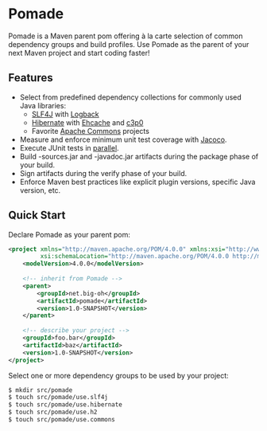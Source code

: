 Pomade
======

Pomade is a Maven parent pom offering à la carte selection of common dependency 
groups and build profiles.  Use Pomade as the parent of your next Maven 
project and start coding faster!

Features
--------

* Select from predefined dependency collections for commonly used Java libraries:
    * [SLF4J](http://www.slf4j.org/) with [Logback](http://logback.qos.ch/) 
    * [Hibernate](http://www.hibernate.org/) with [Ehcache](http://ehcache.org/) and [c3p0](https://github.com/swaldman/c3p0)
    * Favorite [Apache Commons](http://commons.apache.org/) projects
* Measure and enforce minimum unit test coverage with [Jacoco](http://www.eclemma.org/jacoco/).
* Execute JUnit tests in [parallel](http://maven.apache.org/surefire/maven-surefire-plugin/examples/junit.html#Running_tests_in_parallel).
* Build -sources.jar and -javadoc.jar artifacts during the package phase of your build.
* Sign artifacts during the verify phase of your build.
* Enforce Maven best practices like explicit plugin versions, specific Java version, etc.

Quick Start
-----------

Declare Pomade as your parent pom:
```xml
<project xmlns="http://maven.apache.org/POM/4.0.0" xmlns:xsi="http://www.w3.org/2001/XMLSchema-instance"
         xsi:schemaLocation="http://maven.apache.org/POM/4.0.0 http://maven.apache.org/maven-v4_0_0.xsd">
    <modelVersion>4.0.0</modelVersion>
    
    <!-- inherit from Pomade -->
    <parent>
        <groupId>net.big-oh</groupId>
        <artifactId>pomade</artifactId>
        <version>1.0-SNAPSHOT</version>
    </parent>
    
    <!-- describe your project -->
    <groupId>foo.bar</groupId>
    <artifactId>baz</artifactId>
    <version>1.0-SNAPSHOT</version>
</project>
```

Select one or more dependency groups to be used by your project:
```bash
$ mkdir src/pomade
$ touch src/pomade/use.slf4j
$ touch src/pomade/use.hibernate
$ touch src/pomade/use.h2
$ touch src/pomade/use.commons
```